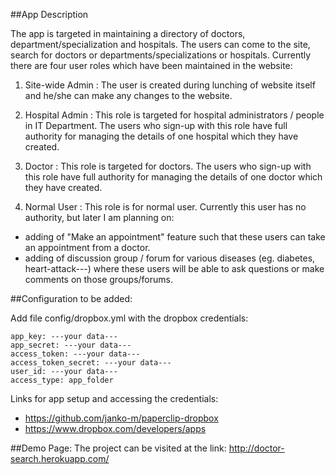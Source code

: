 ##App Description

The app is targeted in  maintaining a directory of doctors, department/specialization and hospitals. The users can come to the site, search for doctors or departments/specializations or hospitals. Currently there are four user roles which have been maintained in the website:

1.	Site-wide Admin : The user is created during lunching of website itself and he/she can make any changes to the website.

2.	Hospital Admin  : This role is targeted for hospital administrators / people in IT Department. The users who sign-up with this role have full authority for managing the details of one hospital which they have created.

3.	Doctor	  : This role is targeted for doctors. The users who sign-up with this role have full authority for managing the details of one doctor which they have created.

4.	Normal User	: This role is for normal user. Currently this user has no authority, but later I am planning on:
  * adding of "Make an appointment" feature such that these users can take an appointment from a doctor.
  * adding of discussion group / forum for various diseases (eg. diabetes, heart-attack---) where these users will be able to ask questions or make comments on those groups/forums.  

##Configuration to be added:

Add file config/dropbox.yml with the dropbox credentials:

	app_key: ---your data---
	app_secret: ---your data---
	access_token: ---your data---
	access_token_secret: ---your data---
	user_id: ---your data---
	access_type: app_folder


Links for app setup and accessing the credentials:
* https://github.com/janko-m/paperclip-dropbox
* https://www.dropbox.com/developers/apps

##Demo Page:
The project can be visited at the link: http://doctor-search.herokuapp.com/